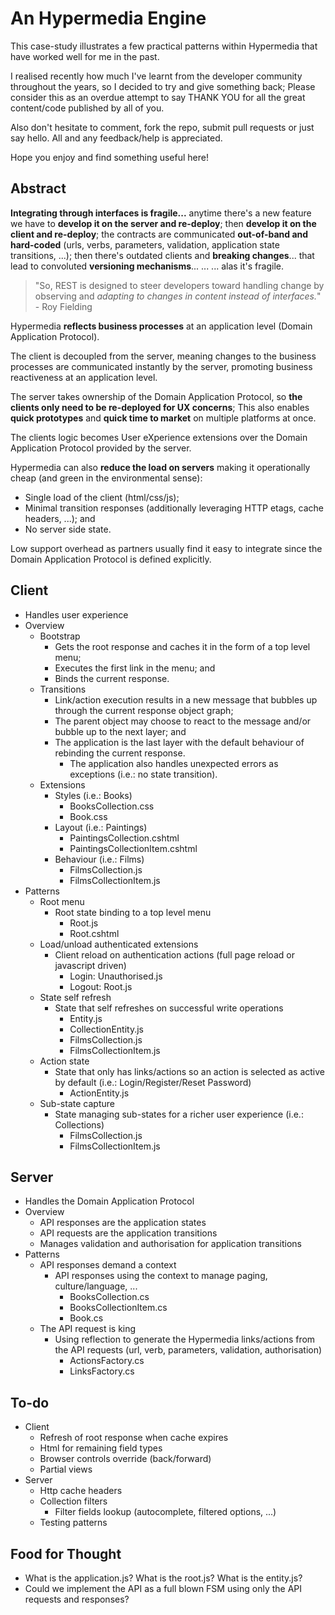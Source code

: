# An Hypermedia Engine

This case-study illustrates a few practical patterns within Hypermedia that have worked well for me in the past. 

I realised recently how much I've learnt from the developer community throughout the years, so I decided to try and give something back; Please consider this as an overdue attempt to say THANK YOU for all the great content/code published by all of you.

Also don't hesitate to comment, fork the repo, submit pull requests or just say hello. All and any feedback/help is appreciated.

Hope you enjoy and find something useful here!

## Abstract
**Integrating through interfaces is fragile...** anytime there's a new feature we have to **develop it on the server and re-deploy**; then **develop it on the client and re-deploy**; the contracts are communicated **out-of-band and hard-coded** (urls, verbs, parameters, validation, application state transitions, ...); then there's outdated clients and **breaking changes**... that lead to convoluted **versioning mechanisms**... ... ... alas it's fragile.

>"So, REST is designed to steer developers toward handling change by observing and *adapting to changes in content instead of interfaces.*" - Roy Fielding


Hypermedia **reflects business processes** at an application level (Domain Application Protocol).

The client is decoupled from the server, meaning changes to the business processes are communicated instantly by the server, promoting business reactiveness at an application level.

The server takes ownership of the Domain Application Protocol, so **the clients only need to be re-deployed for UX concerns**;
This also enables **quick prototypes** and **quick time to market** on multiple platforms at once.

The clients logic becomes User eXperience extensions over the Domain Application Protocol provided by the server.

Hypermedia can also **reduce the load on servers** making it operationally cheap (and green in the environmental sense):
* Single load of the client (html/css/js);
* Minimal transition responses (additionally leveraging HTTP etags, cache headers, ...); and
* No server side state.

Low support overhead as partners usually find it easy to integrate since the Domain Application Protocol is defined explicitly.


## Client
* Handles user experience
* Overview
    * Bootstrap
        * Gets the root response and caches it in the form of a top level menu;
        * Executes the first link in the menu; and
        * Binds the current response.
    * Transitions
    	* Link/action execution results in a new message that bubbles up through the current response object graph;
    	* The parent object may choose to react to the message and/or bubble up to the next layer; and
    	* The application is the last layer with the default behaviour of rebinding the current response.
    		* The application also handles unexpected errors as exceptions (i.e.: no state transition).
    * Extensions
    	* Styles (i.e.: Books) 
	    	* BooksCollection.css
	    	* Book.css
    	* Layout (i.e.: Paintings)
	    	* PaintingsCollection.cshtml
	    	* PaintingsCollectionItem.cshtml
    	* Behaviour (i.e.: Films)
	    	* FilmsCollection.js
	    	* FilmsCollectionItem.js
* Patterns
    * Root menu
    	* Root state binding to a top level menu
    		* Root.js
    		* Root.cshtml
    * Load/unload authenticated extensions
    	* Client reload on authentication actions (full page reload or javascript driven)
	    	* Login: Unauthorised.js
	    	* Logout: Root.js
    * State self refresh
    	* State that self refreshes on successful write operations
    		* Entity.js
    		* CollectionEntity.js
    		* FilmsCollection.js
    		* FilmsCollectionItem.js
    * Action state
    	* State that only has links/actions so an action is selected as active by default (i.e.: Login/Register/Reset Password)
    		* ActionEntity.js
    * Sub-state capture
    	* State managing sub-states for a richer user experience (i.e.: Collections)
    		* FilmsCollection.js
    		* FilmsCollectionItem.js


## Server
* Handles the Domain Application Protocol
* Overview
	* API responses are the application states
	* API requests are the application transitions
	* Manages validation and authorisation for application transitions
* Patterns
	* API responses demand a context
		* API responses using the context to manage paging, culture/language, ...
			* BooksCollection.cs
			* BooksCollectionItem.cs
			* Book.cs
	* The API request is king
		* Using reflection to generate the Hypermedia links/actions from the API requests (url, verb, parameters, validation, authorisation)
			* ActionsFactory.cs
			* LinksFactory.cs


## To-do
* Client
    * Refresh of root response when cache expires
    * Html for remaining field types
    * Browser controls override (back/forward)
    * Partial views
* Server
    * Http cache headers
    * Collection filters
	    * Filter fields lookup (autocomplete, filtered options, ...)
    * Testing patterns


## Food for Thought
* What is the  application.js? What is the root.js? What is the entity.js?
* Could we implement the API as a full blown FSM using only the API requests and responses?

